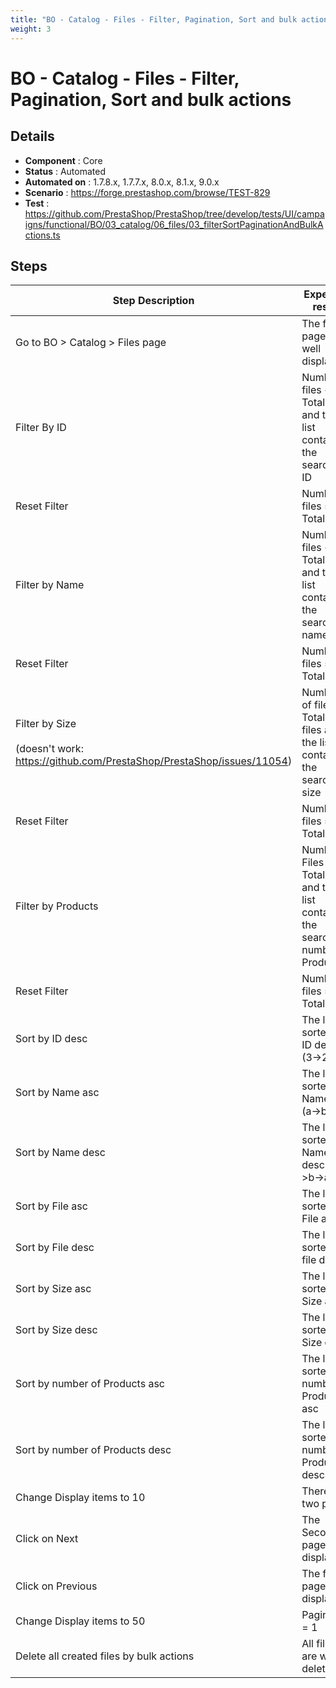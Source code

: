 ```yaml
---
title: "BO - Catalog - Files - Filter, Pagination, Sort and bulk actions"
weight: 3
---
```


# BO - Catalog - Files - Filter, Pagination, Sort and bulk actions
## Details
* **Component** : Core
* **Status** : Automated
* **Automated on** : 1.7.8.x, 1.7.7.x, 8.0.x, 8.1.x, 9.0.x
* **Scenario** : https://forge.prestashop.com/browse/TEST-829
* **Test** : https://github.com/PrestaShop/PrestaShop/tree/develop/tests/UI/campaigns/functional/BO/03_catalog/06_files/03_filterSortPaginationAndBulkActions.ts

## Steps
| Step Description | Expected result |
| ----- | ----- |
| Go to BO > Catalog > Files page | The files page is well displayed |
| Filter By ID | Number files < Total Files and the list contains the searched ID |
| Reset Filter | Number files = Total files |
| Filter by Name | Number files < Total files and the list contains the searched name |
| Reset Filter | Number files = Total files |
| Filter by Size<br><br>(doesn't work: https://github.com/PrestaShop/PrestaShop/issues/11054) | Number of files < Total of files and the list contains the searched size |
| Reset Filter | Number files = Total files |
| Filter by Products | Number Files < Total Files and the list contain the searched number of Products |
| Reset Filter | Number files = Total files |
| Sort by ID desc | The list is sorted by ID desc (3->2->1) |
| Sort by Name asc | The list is sorted by Name asc (a->b->c) |
| Sort by Name desc | The list is sorted by Name desc (c->b->a) |
| Sort by File asc | The list is sorted by File asc |
| Sort by File desc | The list is sorted bu file desc |
| Sort by Size asc | The list is sorted by Size asc |
| Sort by Size desc | The list is sorted by Size desc |
| Sort by number of Products asc | The list is sorted by number of Products asc |
| Sort by number of Products desc | The list is sorted by number of Products desc |
| Change Display items to 10 | There are two pages |
| Click on Next | The Second page is displayed |
| Click on Previous | The first page is displayed |
| Change Display items to 50 | Pagination = 1 |
| Delete all created files by bulk actions | All files are well deleted |

